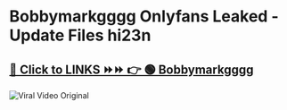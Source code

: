
 # Bobbymarkgggg Onlyfans Leaked - Update Files hi23n

## <h2><a href="https://clipsfans.com/Bobbymarkgggg&ref=git">🔗 Click to LINKS ⏩⏩ 👉 🟢 Bobbymarkgggg </a></h2>

<a href="https://clipsfans.com/Bobbymarkgggg&ref=git" rel="nofollow" data-target="animated-image.originalLink"><img src="https://i.ibb.co.com/xMMVF88/686577567.gif" alt="Viral Video Original" style="max-width: 100%; display: inline-block;" data-target="animated-image.originalImage"></a>

